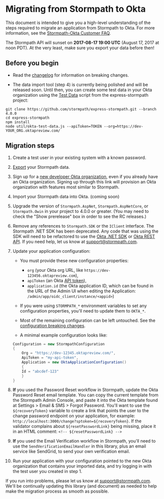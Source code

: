 # Migrating from Stormpath to Okta

This document is intended to give you a high-level understanding of the steps required to migrate an application from Stormpath to Okta. For more information, see the [Stormpath-Okta Customer FAQ](https://stormpath.com/oktaplusstormpath).

The Stormpath API will sunset on **2017-08-17 19:00 UTC** (August 17, 2017 at noon PDT). At the very least, make sure you export your data before then!

## Before you begin

* Read the [changelog](changelog.md) for information on breaking changes.

* The data import tool (step 4) is currently being polished and will be released soon. Until then, you can create some test data in your Okta organization using the [Test Data](https://github.com/stormpath/express-stormpath/blob/4.0.0/util/okta-test-data.js) script from the express-stormpath project:

```
git clone https://github.com/stormpath/express-stormpath.git --branch 4.0.0
cd express-stormpath
npm install
node util/okta-test-data.js --apiToken=TOKEN --org=https://dev-YOUR_ORG.oktapreview.com/
```

## Migration steps

1. Create a test user in your existing system with a known password.
1. [Export](https://stormpath.com/export) your Stormpath data.
1. Sign up for a [new developer Okta organization](https://www.okta.com/developer/signup/stormpath/), even if you already have an Okta organization. Signing up through this link will provision an Okta organization with features most similar to Stormpath.
1. Import your Stormpath data into Okta. (coming soon)
1. Upgrade the version of `Stormpath.AspNet`, `Stormpath.AspNetCore`, or `Stormpath.Owin` in your project to 4.0.0 or greater. (You may need to check the "Show prerelease" box in order to see the RC releases.)
1. Remove any references to `Stormpath.SDK` or the `IClient` interface. The Stormpath .NET SDK has been deprecated. Any code that was using the SDK will need to be refactored to use the [Okta .NET SDK](https://github.com/okta/oktasdk-csharp) or [Okta REST API](http://developer.okta.com/docs/api/getting_started/api_test_client.html). If you need help, let us know at support@stormpath.com.
1. Update your application configuration:

	* You must provide these new configuration properties:
		* `org` (your Okta org URL, like `https://dev-123456.oktapreview.com`),
		* `apiToken` (an Okta [API token](http://developer.okta.com/docs/api/getting_started/getting_a_token.html)),
		* `application.id` (the Okta application ID, which can be found in the URL of the Admin UI when editing the Application: `/admin/app/oidc_client/instance/<appid>`)

	* If you were using `STORMPATH_*` environment variables to set any configuration properties, you'll need to update them to `OKTA_*`.

	* Most of the remaining configuration can be left untouched. See the [configuration breaking changes](https://github.com/stormpath/stormpath-dotnet-config/blob/master/changelog.md).
	
	* A minimal example configuration looks like:
	
	```csharp
	Configuration = new StormpathConfiguration
	{
	    Org = "https://dev-12345.oktapreview.com/",
	    ApiToken = "my-api-token",
	    Application = new OktaApplicationConfiguration()
	    {
		Id = "abcdef-123"
	    }
	}
	```

1. **If** you used the Password Reset workflow in Stormpath, update the Okta Password Reset email template. You can copy the current template from the Stormpath Admin Console, and paste it into the Okta template found at Settings > Email & SMS > Forgot Password.  You'll want to use the ``${recoveryToken}`` variable to create a link that points the user to the change password endpoint on your application, for example: ``http://localhost:3000/change?sptoken=${recoveryToken}``. If the validator complains about `${resetPasswordLink}` being missing, place it in an HTML comment: `<!-- ${resetPasswordLink} -->`

1. **If** you used the Email Verification workflow in Stormpath, you'll need to use the `SendVerificationEmailHandler` in this library, plus an email service like SendGrid, to send your own verification email.

1. Run your application with your configuration pointed to the new Okta organization that contains your imported data, and try logging in with the test user you created in step 1.

If you run into problems, please let us know at support@stormpath.com. We'll be continually updating this library (and document) as needed to help make the migration process as smooth as possible.
